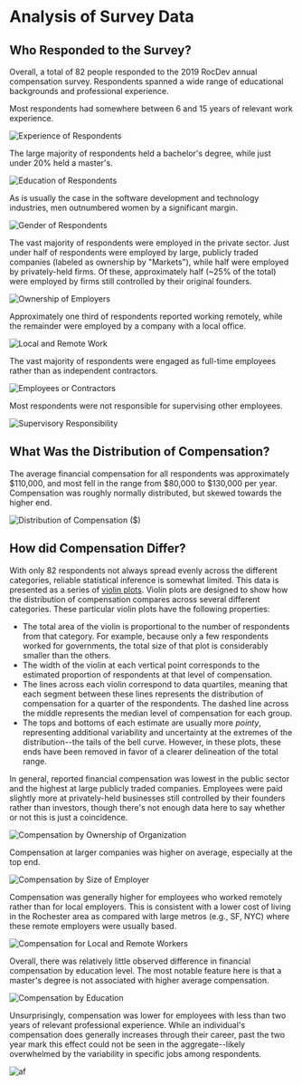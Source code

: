 # Analysis of Survey Data

## Who Responded to the Survey?

Overall, a total of 82 people responded to the 2019 RocDev annual compensation survey.  Respondents spanned a wide range of educational backgrounds and professional experience. 

Most respondents had somewhere between 6 and 15 years of relevant work experience.

![Experience of Respondents](results/figures/experience.svg) 

The large majority of respondents held a bachelor's degree, while just under 20% held a master's.

![Education of Respondents](results/figures/education.svg)

As is usually the case in the software development and technology industries, men outnumbered women by a significant margin.

![Gender of Respondents](results/figures/gender.svg) 

The vast majority of respondents were employed in the private sector.  Just under half of respondents were employed by large, publicly traded companies (labeled as ownership by "Markets"), while half were employed by privately-held firms.  Of these, approximately half (~25% of the total) were employed by firms still controlled by their original founders.

![Ownership of Employers](results/figures/employer_ownership.svg)

Approximately one third of respondents reported working remotely, while the remainder were employed by a company with a local office.

![Local and Remote Work](results/figures/job_remote.svg) 

The vast majority of respondents were engaged as full-time employees rather than as independent contractors.

![Employees or Contractors](results/figures/job_type.svg)

Most respondents were not responsible for supervising other employees.

![Supervisory Responsibility](results/figures/job_reports.svg)


## What Was the Distribution of Compensation?

The average financial compensation for all respondents was approximately $110,000, and most fell in the range from $80,000 to $130,000 per year. Compensation was roughly normally distributed, but skewed towards the higher end.

![Distribution of Compensation ($)](results/figures/compensation.svg)


## How did Compensation Differ?

With only 82 respondents not always spread evenly across the different categories, reliable statistical inference is somewhat limited.  This data is presented as a series of [violin plots](https://en.wikipedia.org/wiki/Violin_plot).  Violin plots are designed to show how the distribution of compensation compares across several different categories.  These particular violin plots have the following properties:

- The total area of the violin is proportional to the number of respondents from that category.  For example, because only a few respondents worked for governments, the total size of that plot is considerably smaller than the others.
- The width of the violin at each vertical point corresponds to the estimated proportion of respondents at that level of compensation.
- The lines across each violin correspond to data quartiles, meaning that each segment between these lines represents the distribution of compensation for a quarter of the respondents.  The dashed line across the middle represents the median level of compensation for each group.
- The tops and bottoms of each estimate are usually more _pointy_, representing additional variability and uncertainty at the extremes of the distribution--the tails of the bell curve.  However, in these plots, these ends have been removed in favor of a clearer delineation of the total range.

In general, reported financial compensation was lowest in the public sector and the highest at large publicly traded companies.  Employees were paid slightly more at privately-held businesses still controlled by their founders rather than investors, though there's not enough data here to say whether or not this is just a coincidence.

![Compensation by Ownership of Organization](results/figures/by_ownership.svg)

Compensation at larger companies was higher on average, especially at the top end.

![Compensation by Size of Employer](results/figures/by_size.svg)

Compensation was generally higher for employees who worked remotely rather than for local employers. This is consistent with a lower cost of living in the Rochester area as compared with large metros (e.g., SF, NYC) where these remote employers were usually based.

![Compensation for Local and Remote Workers](results/figures/by_remote.svg)

Overall, there was relatively little observed difference in financial compensation by education level.  The most notable feature here is that a master's degree is not associated with higher average compensation.

![Compensation by Education](results/figures/by_education.svg)

Unsurprisingly, compensation was lower for employees with less than two years of relevant professional experience.  While an individual's compensation does generally increases through their career, past the two year mark this effect could not be seen in the aggregate--likely overwhelmed by the variability in specific jobs among respondents.

![af](results/figures/by_experience.svg)



